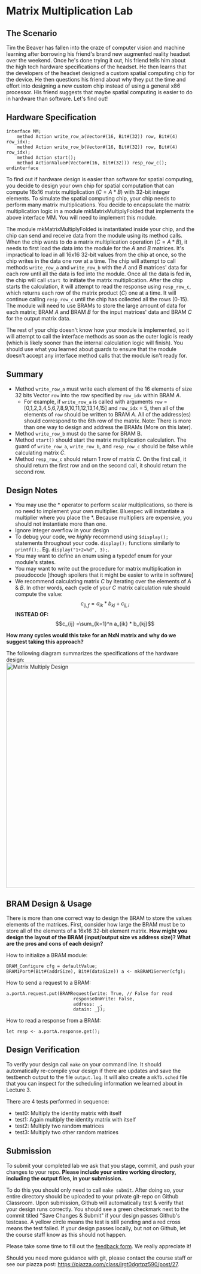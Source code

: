 # Matrix Multiplication Lab

## The Scenario

Tim the Beaver has fallen into the craze of computer vision and machine learning after borrowing his friend's brand new augmented reality headset
over the weekend. Once he's done trying it out, his friend tells him about the high tech hardware specifications of the headset. He then learns that the
developers of the headset designed a custom spatial computing chip for the device. He then questions his friend about why they put the time and
effort into designing a new custom chip instead of using a general x86 processor. His friend suggests that maybe spatial computing is easier to
do in hardware than software. Let's find out!

## Hardware Specification

```
interface MM;
    method Action write_row_a(Vector#(16, Bit#(32)) row, Bit#(4) row_idx);
    method Action write_row_b(Vector#(16, Bit#(32)) row, Bit#(4) row_idx);
    method Action start();
    method ActionValue#(Vector#(16, Bit#(32))) resp_row_c();
endinterface
```

To find out if hardware design is easier than software for spatial computing, you decide to design your own chip for spatial computation that can compute 16x16 matrix 
multiplication ($C = A * B$) with 32-bit integer elements. To simulate the spatial computing chip, your chip needs to perform many matrix multiplications. You decide to encapsulate the matrix multiplication logic in a module mkMatrixMultiplyFolded that implements the above interface MM. You will need to implement this module.

The module mkMatrixMultiplyFolded is instantiated inside your chip, and the chip can send and receive data from the module using its method calls. When the chip wants to do a matrix multiplication operation ($C = A * B$), it needs to first load the data into the module for the $A$ and $B$ matrices. It's impractical to load in all 16x16 32-bit values from the chip at once, so the chip writes in the data one row at a time. The chip will attempt to call methods `write_row_a` and `write_row_b` with the $A$ and $B$ matrices' data for each row until all the data is fed into the module. Once all the data is fed in, the chip will call `start `to initiate the matrix multiplication. After the chip starts the calculation, it will attempt to read the response using `resp_row_c`, which returns each row of the matrix product ($C$) one at a time. It will continue calling `resp_row_c` until the chip has collected all the rows (0-15). The module will need to use BRAMs to store the large amount of data for each matrix; BRAM $A$ and BRAM $B$ for the input matrices' data and BRAM $C$ for the output matrix data.

The rest of your chip doesn't know how your module is implemented, so it will attempt to call the interface methods as soon as the outer logic is ready (which is likely sooner than the internal calculation logic will finish). You should use what you learned about guards to ensure that the module doesn't accept any interface method calls that the module isn't ready for.

## Summary

- Method `write_row_a` must write each element of the 16 elements of size 32 bits Vector `row` into the row specified by `row_idx` within BRAM $A$.
  - For example, if `write_row_a` is called with arguments `row` = [0,1,2,3,4,5,6,7,8,9,10,11,12,13,14,15] and `row_idx` = 5, then all of the
elements of `row` should be written to BRAM $A$. All of the address(es) should correspond to the 6th row of the matrix.
Note: There is more than one way to design and address the BRAMs  (More on this later).
- Method `write_row_b` must do the same for BRAM B.
- Method `start()` should start the matrix multiplication calculation. The guard of `write_row_a`, `write_row_b`, and `resp_row_c` should be false 
while calculating matrix $C$.
- Method `resp_row_c` should return 1 row of matrix $C$. On the first call, it should return the first row and on the second call, it should return
the second row.

## Design Notes

- You may use the * operator to perform scalar multiplications, so there is no need to implement your own multiplier. Bluespec will instantiate a multiplier where you place the *. Because multipliers are expensive, you should not instantiate more than one.
- Ignore integer overflow in your design
- To debug your code, we *highly* recommend using `$display();` statements throughout your code. `display();` functions similarly to `printf();`. Eg. `display("1+2=%d", 3);`.
- You may want to define an enum using a typedef enum for your module's states.
- You may want to write out the procedure for matrix multiplication in pseudocode [though spoilers that it might be easier to write in software]
- We recommend calculating matrix $C$ by iterating over the elements of $A$ & $B$. In other words, each cycle of your $C$ matrix calculation rule should compute the value: $$c_{ij,f}
= a_{ik} * b_{kj} + c_{ij,i}$$ **INSTEAD OF:** $$c_{ij} =\sum_{k=1}^n a_{ik} * b_{kj}$$

**How many cycles would this take for an NxN matrix and why do we suggest taking this approach?**

The following diagram summarizes the specifications of the hardware design:
<img src="DesignBlueprint.png" alt="Matrix Multiply Design" width=600>

## BRAM Design & Usage

There is more than one correct way to design the BRAM to store the values elements of the matrices. First, consider how large the BRAM must be to store all
of the elements of a 16x16 32-bit element matrix. **How might you design the layout of the BRAM (input/output size vs address size)? What are the pros and cons of each design?**


How to initialize a BRAM module:

```
BRAM_Configure cfg = defaultValue;
BRAM1Port#(Bit#(addrSize), Bit#(dataSize)) a <- mkBRAM1Server(cfg);
```

How to send a request to a BRAM:

```
a.portA.request.put(BRAMRequest{write: True, // False for read
                         responseOnWrite: False,
                         address: _,
                         datain: _});
```

How to read a response from a BRAM:

```
let resp <- a.portA.response.get();
```

## Design Verification

To verify your design call `make` on your command line. It should automatically re-compile your design if there are updates and
save the testbench output to the file `output.log`. It will also create a `mkTb.sched` file that you can inspect for the scheduling
information we learned about in Lecture 3.

There are 4 tests performed in sequence:
- test0: Multiply the identity matrix with itself
- test1: Again multiply the identity matrix with itself
- test2: Multiply two random matrices
- test3: Multiply two other random matrices

## Submission

To submit your completed lab we ask that you stage, commit, and push your changes to your repo. **Please include your entire working directory, including the output files, in your submission.**

To do this you should only need to call `make submit`. After doing so, your entire directory should be uploaded to your private git-repo on Github Classroom. Upon submission,
Github will automatically test & verify that your design runs correctly. You should see a green checkmark next to the commit titled "Save Changes & Submit" if your design passes Github's testcase. A yellow circle means the test is still pending and a red cross means the test failed. If your design passes locally, but not on Github, let the course staff know as this should not happen.

Please take some time to fill out the [feedback form](https://docs.google.com/forms/d/e/1FAIpQLSeZod3klveOl0EwD17ihhO6dR1eZr4uX2uIyL_9RGUEtsxEiw/viewform?usp=sf_link). We really appreciate it!

Should you need more guidance with git, please contact the course staff or see our piazza post: https://piazza.com/class/lrgt0dgrtpz590/post/27.
